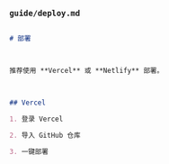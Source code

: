 

### `guide/deploy.md`

```md

# 部署



推荐使用 **Vercel** 或 **Netlify** 部署。



## Vercel

1. 登录 Vercel

2. 导入 GitHub 仓库

3. 一键部署



